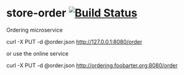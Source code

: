 # store-order [![Build Status](https://travis-ci.org/isss-apps/store-order.svg?branch=master)](https://travis-ci.org/isss-apps/store-order)
Ordering microservice


curl -X PUT -d @order.json http://127.0.0.1:8080/order

or use the online service

curl -X PUT -d @order.json http://ordering.foobarter.org:8080/order

